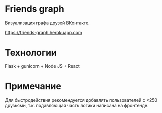 # Friends graph

Визуализация графа друзей ВКонтакте.

https://friends-graph.herokuapp.com


# Технологии
Flask + gunicorn + Node JS + React

# Примечание
Для быстродействия рекомендуется добавлять пользователей с <250 друзьями, т.к. подавляющая часть логики написана на фронтенде.

